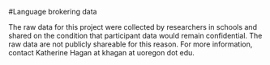 #Language brokering data

The raw data for this project were collected by researchers in schools and shared on the condition that participant data would remain confidential. The raw data are not publicly shareable for this reason. For more information, contact Katherine Hagan at khagan at uoregon dot edu.